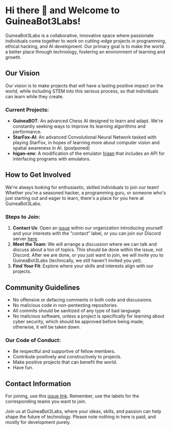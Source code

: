 # Hi there 👋 and Welcome to GuineaBot3Labs!

GuineaBot3Labs is a collaborative, innovative space where passionate individuals come together to work on cutting-edge projects in programming, ethical hacking, and AI development. Our primary goal is to make the world a better place through technology, fostering an environment of learning and growth.

## Our Vision

Our vision is to make projects that will have a lasting positive impact on the world, while including STEM into this serious process, so that individuals can learn while they create.

### Current Projects:

- **GuineaBOT**: An advanced Chess AI designed to learn and adapt. We're constantly seeking ways to improve its learning algorithms and performance.
- **StarFox-AI**: An advanced Convolutional Neural Network tasked with playing StarFox, in hopes of learning more about computer vision and spatial awareness in AI. (postponed)
- **higan-env**: A modification of the emulator [higan][higan-link] that includes an API for interfacing programs with emulators.

## How to Get Involved

We're always looking for enthusiastic, skilled individuals to join our team! Whether you're a seasoned hacker, a programming guru, or someone who's just starting out and eager to learn, there's a place for you here at GuineaBot3Labs.

### Steps to Join:

1. **Contact Us**: Open an [issue][issue-link] within our organization introducing yourself and your interests with the "contact" label, or you can join our Discord server [here][discord-link].
2. **Meet the Team**: We will arrange a discussion where we can talk and discuss about a ton of topics. This should be done within the issue, not Discord. After we are done, or you just want to join, we will invite you to GuineaBot3Labs (technically, we still haven't invited you yet).
3. **Find Your Fit**: Explore where your skills and interests align with our projects.

## Community Guidelines

- No offensive or defacing comments in both code and discussions.
- No malicious code in non-pentesting repositories.
- All commits should be sanitized of any type of bad language.
- No malicious software, unless a project is specifically for learning about cyber security, which should be approved before being made; otherwise, it will be taken down.

### Our Code of Conduct:

- Be respectful and supportive of fellow members.
- Contribute positively and constructively to projects.
- Make positive projects that can benefit the world.
- Have fun.

## Contact Information

For joining, use this [issue link][issue-link]. Remember, use the labels for the corresponding teams you want to join.

Join us at GuineaBot3Labs, where your ideas, skills, and passion can help shape the future of technology. Please note nothing in here is paid, and mostly for development purely.

[issue-link]: https://github.com/GuineaBot3Labs/join/issues/new
[discord-link]: https://discord.gg/z5raVHz35N
[higan-link]: https://github.com/higan-emu/higan
